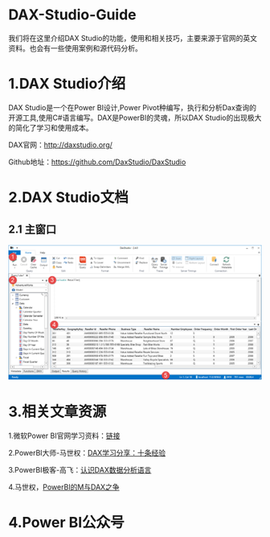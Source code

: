 # DAX-Studio-Guide

我们将在这里介绍DAX Studio的功能，使用和相关技巧，主要来源于官网的英文资料。也会有一些使用案例和源代码分析。

# 1.DAX Studio介绍
DAX Studio是一个在Power BI设计,Power Pivot种编写，执行和分析Dax查询的开源工具,使用C#语言编写。DAX是PowerBI的灵魂，所以DAX Studio的出现极大的简化了学习和使用成本。

DAX官网：http://daxstudio.org/

Github地址：https://github.com/DaxStudio/DaxStudio


# 2.DAX Studio文档
## 2.1 主窗口
![如下图所示，是DAX Studio的主屏幕：](https://raw.githubusercontent.com/asxinyu/DAX-Studio-Guide/master/Img/DaxStudio_MainScreen.png)


# 3.相关文章资源
1.微软Power BI官网学习资料：[链接](https://docs.microsoft.com/zh-cn/power-bi/service-get-started)

2.PowerBI大师-马世权：[DAX学习分享：十条经验](https://mp.weixin.qq.com/s/UXVJLEk3kcnKhChLlQyhsA)

3.PowerBI极客-高飞：[认识DAX数据分析语言](https://mp.weixin.qq.com/s/WimTFi_Tt7-EPx-Kc6H4aw)

4.马世权，[PowerBI的M与DAX之争](https://zhuanlan.zhihu.com/p/27416587)

# 4.Power BI公众号
